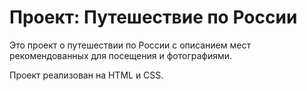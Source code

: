 # Проект: Путешествие по России

Это проект о путешествии по России с описанием мест рекомендованных для посещения и фотографиями.

Проект реализован на HTML и CSS.
